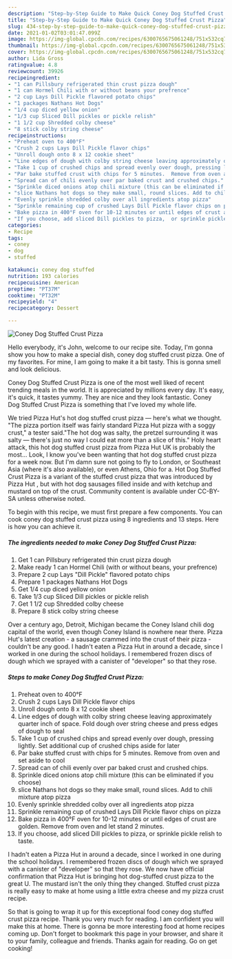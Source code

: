 ```yaml
---
description: "Step-by-Step Guide to Make Quick Coney Dog Stuffed Crust Pizza"
title: "Step-by-Step Guide to Make Quick Coney Dog Stuffed Crust Pizza"
slug: 434-step-by-step-guide-to-make-quick-coney-dog-stuffed-crust-pizza
date: 2021-01-02T03:01:47.099Z
image: https://img-global.cpcdn.com/recipes/6300765675061248/751x532cq70/coney-dog-stuffed-crust-pizza-recipe-main-photo.jpg
thumbnail: https://img-global.cpcdn.com/recipes/6300765675061248/751x532cq70/coney-dog-stuffed-crust-pizza-recipe-main-photo.jpg
cover: https://img-global.cpcdn.com/recipes/6300765675061248/751x532cq70/coney-dog-stuffed-crust-pizza-recipe-main-photo.jpg
author: Lida Gross
ratingvalue: 4.8
reviewcount: 39926
recipeingredient:
- "1 can Pillsbury refrigerated thin crust pizza dough"
- "1 can Hormel Chili with or without beans your prefrence"
- "2 cup Lays Dill Pickle flavored potato chips"
- "1 packages Nathans Hot Dogs"
- "1/4 cup diced yellow onion"
- "1/3 cup Sliced Dill pickles or pickle relish"
- "1 1/2 cup Shredded colby cheese"
- "8 stick colby string cheese"
recipeinstructions:
- "Preheat oven to 400°F"
- "Crush 2 cups Lays Dill Pickle flavor chips"
- "Unroll dough onto 8 x 12 cookie sheet"
- "Line edges of dough with colby string cheese leaving approximately quarter inch of space. Fold dough over string cheese and press edges of dough to seal"
- "Take 1 cup of crushed chips and spread evenly over dough, pressing lightly.  Set additional cup of crushed chips aside for later"
- "Par bake stuffed crust with chips for 5 minutes.  Remove from oven and set aside to cool"
- "Spread can of chili evenly over par baked crust and crushed chips."
- "Sprinkle diced onions atop chili mixture (this can be eliminated if you choose)"
- "slice Nathans hot dogs so they make small, round slices. Add to chili mixture atop pizza"
- "Evenly sprinkle shredded colby over all ingredients atop pizza"
- "Sprinkle remaining cup of crushed Lays Dill Pickle flavor chips on pizza"
- "Bake pizza in 400°F oven for 10-12 minutes or until edges of crust are golden. Remove from oven and let stand 2 minutes."
- "If you choose, add sliced Dill pickles to pizza,  or sprinkle pickle relish to taste."
categories:
- Recipe
tags:
- coney
- dog
- stuffed

katakunci: coney dog stuffed 
nutrition: 193 calories
recipecuisine: American
preptime: "PT37M"
cooktime: "PT32M"
recipeyield: "4"
recipecategory: Dessert

---
```



![Coney Dog Stuffed Crust Pizza](https://img-global.cpcdn.com/recipes/6300765675061248/751x532cq70/coney-dog-stuffed-crust-pizza-recipe-main-photo.jpg)

Hello everybody, it's John, welcome to our recipe site. Today, I'm gonna show you how to make a special dish, coney dog stuffed crust pizza. One of my favorites. For mine, I am going to make it a bit tasty. This is gonna smell and look delicious.

Coney Dog Stuffed Crust Pizza is one of the most well liked of recent trending meals in the world. It is appreciated by millions every day. It's easy, it's quick, it tastes yummy. They are nice and they look fantastic. Coney Dog Stuffed Crust Pizza is something that I've loved my whole life.

We tried Pizza Hut&#39;s hot dog stuffed crust pizza — here&#39;s what we thought. &#34;The pizza portion itself was fairly standard Pizza Hut pizza with a soggy crust,&#34; a tester said.&#34;The hot dog was salty, the pretzel surrounding it was salty — there&#39;s just no way I could eat more than a slice of this.&#34; Holy heart attack, this hot dog stuffed crust pizza from Pizza Hut UK is probably the most… Look, I know you&#39;ve been wanting that hot dog stuffed crust pizza for a week now. But I&#39;m damn sure not going to fly to London, or Southeast Asia (where it&#39;s also available), or even Athens, Ohio for a. Hot Dog Stuffed Crust Pizza is a variant of the stuffed crust pizza that was introduced by Pizza Hut , but with hot dog sausages filled inside and with ketchup and mustard on top of the crust. Community content is available under CC-BY-SA unless otherwise noted.


To begin with this recipe, we must first prepare a few components. You can cook coney dog stuffed crust pizza using 8 ingredients and 13 steps. Here is how you can achieve it.

<!--inarticleads1-->

##### The ingredients needed to make Coney Dog Stuffed Crust Pizza:

1. Get 1 can Pillsbury refrigerated thin crust pizza dough
1. Make ready 1 can Hormel Chili (with or without beans, your prefrence)
1. Prepare 2 cup Lays &#34;Dill Pickle&#34; flavored potato chips
1. Prepare 1 packages Nathans Hot Dogs
1. Get 1/4 cup diced yellow onion
1. Take 1/3 cup Sliced Dill pickles or pickle relish
1. Get 1 1/2 cup Shredded colby cheese
1. Prepare 8 stick colby string cheese


Over a century ago, Detroit, Michigan became the Coney Island chili dog capital of the world, even though Coney Island is nowhere near there. Pizza Hut&#39;s latest creation - a sausage crammed into the crust of their pizza - couldn&#39;t be any good. I hadn&#39;t eaten a Pizza Hut in around a decade, since I worked in one during the school holidays. I remembered frozen discs of dough which we sprayed with a canister of &#34;developer&#34; so that they rose. 

<!--inarticleads2-->

##### Steps to make Coney Dog Stuffed Crust Pizza:

1. Preheat oven to 400°F
1. Crush 2 cups Lays Dill Pickle flavor chips
1. Unroll dough onto 8 x 12 cookie sheet
1. Line edges of dough with colby string cheese leaving approximately quarter inch of space. Fold dough over string cheese and press edges of dough to seal
1. Take 1 cup of crushed chips and spread evenly over dough, pressing lightly.  Set additional cup of crushed chips aside for later
1. Par bake stuffed crust with chips for 5 minutes.  Remove from oven and set aside to cool
1. Spread can of chili evenly over par baked crust and crushed chips.
1. Sprinkle diced onions atop chili mixture (this can be eliminated if you choose)
1. slice Nathans hot dogs so they make small, round slices. Add to chili mixture atop pizza
1. Evenly sprinkle shredded colby over all ingredients atop pizza
1. Sprinkle remaining cup of crushed Lays Dill Pickle flavor chips on pizza
1. Bake pizza in 400°F oven for 10-12 minutes or until edges of crust are golden. Remove from oven and let stand 2 minutes.
1. If you choose, add sliced Dill pickles to pizza,  or sprinkle pickle relish to taste.


I hadn&#39;t eaten a Pizza Hut in around a decade, since I worked in one during the school holidays. I remembered frozen discs of dough which we sprayed with a canister of &#34;developer&#34; so that they rose. We now have official confirmation that Pizza Hut is bringing hot dog-stuffed crust pizza to the great U. The mustard isn&#39;t the only thing they changed. Stuffed crust pizza is really easy to make at home using a little extra cheese and my pizza crust recipe. 

So that is going to wrap it up for this exceptional food coney dog stuffed crust pizza recipe. Thank you very much for reading. I am confident you will make this at home. There is gonna be more interesting food at home recipes coming up. Don't forget to bookmark this page in your browser, and share it to your family, colleague and friends. Thanks again for reading. Go on get cooking!
